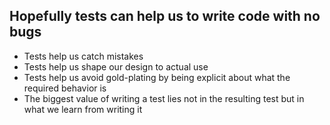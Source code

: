 ## Hopefully tests can help us to write code with no bugs

* Tests help us catch mistakes
* Tests help us shape our design to actual use
* Tests help us avoid gold-plating by being explicit about what the required behavior is
* The biggest value of writing a test lies not in the resulting test but in what we learn from writing it
